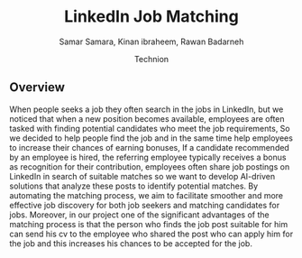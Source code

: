 <h1 align="center">LinkedIn Job Matching</h1>
<p align="center">
  Samar Samara, Kinan ibraheem, Rawan Badarneh
  <p align="center">
    Technion
  </p>
</p>

## Overview
When people seeks a job they often search in the jobs in LinkedIn, but we noticed that   when a new position becomes available, employees are often tasked with finding potential candidates who meet the job requirements, So we decided to help people find the job and in the same time help employees to increase their chances of earning bonuses, If a candidate recommended by an employee is hired, the referring employee typically receives a bonus as recognition for their contribution, employees often share job postings on LinkedIn in search of suitable matches so we want to develop AI-driven solutions that analyze these posts to identify potential matches. By automating the matching process, we aim to facilitate smoother and more effective job discovery for both job seekers and matching candidates for jobs. Moreover, in our project one of the significant advantages of the matching process is that the person who finds the job post suitable for him can send his cv to the employee who shared the post who can apply him for the job and this increases his chances to be accepted for the job.
